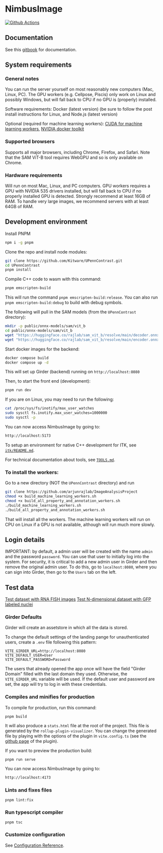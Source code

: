 # NimbusImage

[![Github Actions][github-actions-image]][github-actions-url]

## Documentation

See this [gitbook](https://arjun-raj-lab.gitbook.io/nimbusimage) for documentation.

## System requirements

### General notes

You can run the server yourself on most reasonably new computers (Mac, Linux, PC). The GPU workers (e.g. Cellpose, Piscis) only work on Linux and possibly Windows, but will fall back to CPU if no GPU is (properly) installed.

Software requirements:
Docker (latest version) (be sure to follow the post install instructions for Linux, and 
Node.js (latest version)

Optional (required for machine learning workers):
[CUDA for machine learning workers](https://docs.nvidia.com/cuda/cuda-installation-guide-linux/index.html), 
[NVIDIA docker toolkit](https://docs.nvidia.com/datacenter/cloud-native/container-toolkit/latest/install-guide.html)

### Supported browsers
Supports all major browsers, including Chrome, Firefox, and Safari. Note that the SAM ViT-B tool requires WebGPU and so is only available on Chrome.

### Hardware requirements
Will run on most Mac, Linux, and PC computers. GPU workers requires a GPU with NVIDIA 535 drivers installed, but will fall back to CPU if no properly installed GPU is detected. Strongly recommend at least 16GB of RAM. To handle very large images, we recommend servers with at least 64GB of RAM.

## Development environment

Install PNPM
```sh
npm i -g pnpm
```

Clone the repo and install node modules:

```sh
git clone https://github.com/Kitware/UPennContrast.git
cd UPennContrast
pnpm install
```

Compile C++ code to wasm with this command:

```sh
pnpm emscripten-build
```

This will run the command `pnpm emscripten-build:release`.
You can also run `pnpm emscripten-build:debug` to build with debug symbols.

The following will pull in the SAM models (from the `UPennContrast` directory):
```sh
mkdir -p public/onnx-models/sam/vit_b
cd public/onnx-models/sam/vit_b
wget "https://huggingface.co/rajlab/sam_vit_b/resolve/main/decoder.onnx" -O decoder.onnx
wget "https://huggingface.co/rajlab/sam_vit_b/resolve/main/encoder.onnx" -O encoder.onnx
```

Start docker images for the backend:

```sh
docker compose build
docker compose up -d
```

This will set up Girder (backend) running on `http://localhost:8080`

Then, to start the front end (development):

```sh
pnpm run dev
```

If you are on Linux, you may need to run the following:

```sh
cat /proc/sys/fs/inotify/max_user_watches
sudo sysctl fs.inotify.max_user_watches=1000000
sudo sysctl -p
```

You can now access NimbusImage by going to:
```sh
http://localhost:5173
```

To setup an environment for native C++ development for ITK, see [`itk/README.md`](./itk/README.md).

For technical documentation about tools, see [`TOOLS.md`](./TOOLS.md).

### To install the workers:

Go to a new directory (NOT the `UPennContrast` directory) and run
```sh
git clone https://github.com/arjunrajlab/ImageAnalysisProject
chmod +x build_machine_learning_workers.sh
chmod +x build_all_property_and_annotation_workers.sh
./build_machine_learning_workers.sh
./build_all_property_and_annotation_workers.sh
```

That will install all the workers. The machine learning workers will run on CPU on Linux if a GPU is not available, although will run much more slowly.

## Login details

IMPORTANT: by default, a admin user will be created with the name `admin` and the password `password`. You can use that user to initially log into the system. For security, it is critical to add a new admin user in Girder and then remove the original admin user. To do this, go to ```localhost:8080```, where you can sign into Girder, then go to the `Users` tab on the left.

## Test data

[Test dataset with RNA FISH images](https://www.dropbox.com/scl/fi/hyg3bou153fnq6lye3zlb/DDX58_AXL_EGFR_well2.nd2?rlkey=lf00zmmkqv4hc7c6fy9qgqvfp&dl=0)
[Test N-dimensional dataset with GFP labeled nuclei](https://www.dropbox.com/scl/fi/rakjixk7ei3b31h41nso5/normmedia_8well_col2_livecellgfp.nd2?rlkey=vjqiftvcqlihl692b8xsr79rd&dl=0)

### Girder Defaults

Girder will create an assetstore in which all the data is stored.

To change the default settings of the landing pange for unauthenticated users, create a `.env` file following this pattern:
```
VITE_GIRDER_URL=http://localhost:8080
VITE_DEFAULT_USER=User
VITE_DEFAULT_PASSWORD=Password
```

The users that already opened the app once will have the field "Girder Domain" filled with the last domain they used. Otherwise, the `VITE_GIRDER_URL` variable will be used. If the default user and password are set, the app will try to log in with these credentials.

### Compiles and minifies for production

To compile for production, run this command:

```
pnpm build
```

It will also produce a `stats.html` file at the root of the project.
This file is generated by the `rollup-plugin-visualizer`.
You can change the generated file by playing with the options of the plugin in `vite.config.ts` (see the [github page](https://github.com/btd/rollup-plugin-visualizer?tab=readme-ov-file#options) of the plugin).

If you want to preview the production build:

```
pnpm run serve
```

You can now access NimbusImage by going to:
```sh
http://localhost:4173
```

### Lints and fixes files

```
pnpm lint:fix
```

### Run typescript compiler

```
pnpm tsc
```

### Customize configuration

See [Configuration Reference](https://cli.vuejs.org/config/).

[github-actions-image]: https://github.com/Kitware/UPennContrast/workflows/node/badge.svg
[github-actions-url]: https://github.com/Kitware/UPennContrast/actions
